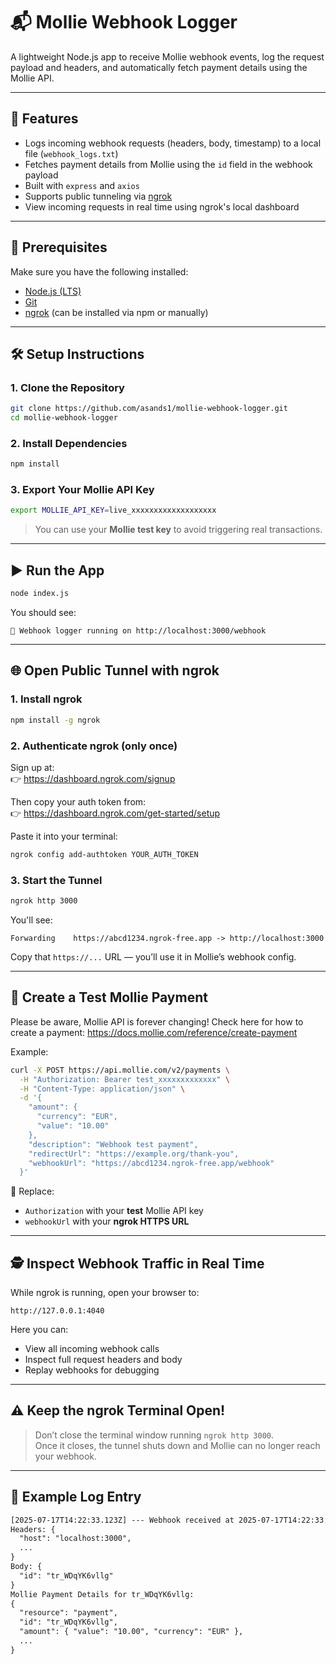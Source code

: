 # 📬 Mollie Webhook Logger

A lightweight Node.js app to receive Mollie webhook events, log the request payload and headers, and automatically fetch payment details using the Mollie API.

---

## 🚀 Features

- Logs incoming webhook requests (headers, body, timestamp) to a local file (`webhook_logs.txt`)
- Fetches payment details from Mollie using the `id` field in the webhook payload
- Built with `express` and `axios`
- Supports public tunneling via [ngrok](https://ngrok.com/)
- View incoming requests in real time using ngrok's local dashboard

---

## 🧱 Prerequisites

Make sure you have the following installed:

- [Node.js (LTS)](https://nodejs.org)
- [Git](https://git-scm.com)
- [ngrok](https://ngrok.com/) (can be installed via npm or manually)

---

## 🛠 Setup Instructions

### 1. Clone the Repository

```bash
git clone https://github.com/asands1/mollie-webhook-logger.git
cd mollie-webhook-logger
```

### 2. Install Dependencies

```bash
npm install
```

### 3. Export Your Mollie API Key

```bash
export MOLLIE_API_KEY=live_xxxxxxxxxxxxxxxxxxx
```

> You can use your **Mollie test key** to avoid triggering real transactions.

---

## ▶️ Run the App

```bash
node index.js
```

You should see:

```
🚀 Webhook logger running on http://localhost:3000/webhook
```

---

## 🌐 Open Public Tunnel with ngrok

### 1. Install ngrok

```bash
npm install -g ngrok
```

### 2. Authenticate ngrok (only once)

Sign up at:  
👉 https://dashboard.ngrok.com/signup

Then copy your auth token from:  
👉 https://dashboard.ngrok.com/get-started/setup

Paste it into your terminal:

```bash
ngrok config add-authtoken YOUR_AUTH_TOKEN
```

### 3. Start the Tunnel

```bash
ngrok http 3000
```

You'll see:

```
Forwarding    https://abcd1234.ngrok-free.app -> http://localhost:3000
```

Copy that `https://...` URL — you’ll use it in Mollie’s webhook config.

---

## 🔁 Create a Test Mollie Payment

Please be aware, Mollie API is forever changing! Check here for how to create a payment:
https://docs.mollie.com/reference/create-payment

Example:

```bash
curl -X POST https://api.mollie.com/v2/payments \
  -H "Authorization: Bearer test_xxxxxxxxxxxxx" \
  -H "Content-Type: application/json" \
  -d '{
    "amount": {
      "currency": "EUR",
      "value": "10.00"
    },
    "description": "Webhook test payment",
    "redirectUrl": "https://example.org/thank-you",
    "webhookUrl": "https://abcd1234.ngrok-free.app/webhook"
  }'
```

🔄 Replace:
- `Authorization` with your **test** Mollie API key
- `webhookUrl` with your **ngrok HTTPS URL**

---

## 🕵️ Inspect Webhook Traffic in Real Time

While ngrok is running, open your browser to:

```
http://127.0.0.1:4040
```

Here you can:

- View all incoming webhook calls
- Inspect full request headers and body
- Replay webhooks for debugging

---

## ⚠️ Keep the ngrok Terminal Open!

> Don’t close the terminal window running `ngrok http 3000`.  
> Once it closes, the tunnel shuts down and Mollie can no longer reach your webhook.

---

## 📄 Example Log Entry

```txt
[2025-07-17T14:22:33.123Z] --- Webhook received at 2025-07-17T14:22:33.123Z ---
Headers: {
  "host": "localhost:3000",
  ...
}
Body: {
  "id": "tr_WDqYK6vllg"
}
Mollie Payment Details for tr_WDqYK6vllg:
{
  "resource": "payment",
  "id": "tr_WDqYK6vllg",
  "amount": { "value": "10.00", "currency": "EUR" },
  ...
}
```
